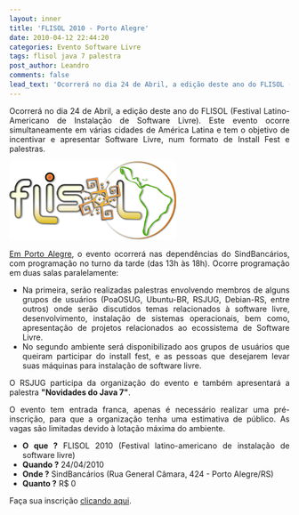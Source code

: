 ```yaml
---
layout: inner
title: 'FLISOL 2010 - Porto Alegre'
date: 2010-04-12 22:44:20
categories: Evento Software Livre
tags: flisol java 7 palestra
post_author: Leandro
comments: false
lead_text: 'Ocorrerá no dia 24 de Abril, a edição deste ano do FLISOL (Festival Latino-Americano de Instalação de Software Livre). Este evento ocorre simultaneamente em várias cidades de América Latina e tem o objetivo de incentivar e apresentar Software Livre, num f...'
---
```


<p style="text-align: justify;">Ocorrerá no dia 24 de Abril, a edição deste ano do FLISOL (Festival Latino-Americano de Instalação de Software Livre). Este evento ocorre simultaneamente em várias cidades de América Latina e tem o objetivo de incentivar e apresentar Software Livre, num formato de Install Fest e palestras.</p>
<p style="text-align: justify;"><img class="aligncenter size-medium wp-image-436" title="FLISOL 2010" src="img/logo_flisol.png" alt="" width="300" height="141" /></p>
<p style="text-align: justify;"><a href="http://www.flisol.net/FLISOL2010/Brasil/PortoAlegre" target="_blank">Em Porto Alegre</a>, o evento ocorrerá nas dependências do SindBancários, com programação no turno da tarde (das 13h às 18h). Ocorre programação em duas salas paralelamente:</p>

<ul style="text-align: justify;">
	<li>Na primeira, serão realizadas palestras envolvendo membros de alguns grupos de usuários (PoaOSUG, Ubuntu-BR, RSJUG, Debian-RS, entre outros) onde serão discutidos temas relacionados à software livre, desenvolvimento, instalação de sistemas operacionais, bem como, apresentação de projetos relacionados ao ecossistema de Software Livre.</li>
	<li>No segundo ambiente será disponibilizado aos grupos de usuários que queiram participar do install fest, e as pessoas que desejarem levar suas máquinas para instalação de software livre.</li>
</ul>
<p style="text-align: justify;">O RSJUG participa da organização do evento e também apresentará a palestra <strong>"Novidades do Java 7"</strong>.</p>
<p style="text-align: justify;">O evento tem entrada franca, apenas é necessário realizar uma pré-inscrição, para que a organização tenha uma estimativa de público. As vagas são limitadas devido à lotação máxima do ambiente.</p>

<ul style="text-align: justify;">
	<li><strong>O que ?</strong> FLISOL 2010 (Festival latino-americano de instalação de software livre)</li>
	<li><strong>Quando ?</strong> 24/04/2010</li>
	<li><strong>Onde ?</strong> SindBancários (Rua General Câmara, 424 - Porto Alegre/RS)</li>
	<li><strong>Quanto ?</strong> R$ 0</li>
</ul>
Faça sua inscrição <a title="Inscrição no FLISOL 2010 - Porto Alegre" href="http://tinyurl.com/flisolpoa2010" target="_blank">clicando aqui</a>.